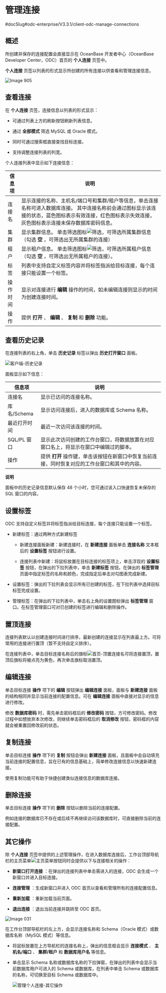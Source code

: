 管理连接 
=========================
#docSlug#odc-enterprise/V3.3.1/client-odc-manage-connections


概述 
-----------------------

所创建并保存的连接配置会直接显示在 OceanBase 开发者中心（OceanBase Developer Center，ODC）首页的 **个人连接** 页签中。

**个人连接** 页签以列表的形式显示所创建的所有连接以供查看和管理连接信息。

![Image 905](https://help-static-aliyun-doc.aliyuncs.com/assets/img/zh-CN/7416118461/p313323.png)

查看连接 
-------------------------

在 **个人连接** 页签，连接信息以列表的形式显示：

* 可通过列表上方的刷新按钮刷新列表信息。

  

* 通过 **全部模式** 筛选 MySQL 或 Oracle 模式。

  

* 同时可通过搜索框直接查找目标连接。

  

* 支持调整连接列表的列宽。

  




个人连接列表中显示如下连接信息：


| 信息项  |                                                                             说明                                                                              |
|------|-------------------------------------------------------------------------------------------------------------------------------------------------------------|
| 连接名  | 显示连接的名称、主机名/端口号和集群/租户等信息，单击连接名称可进入数据库连接。 其中连接名称前会通过图标显示该连接的状态，蓝色图标表示有效连接，红色图标表示失效连接，灰色图标表示连接未保存数据库密码信息。                                     |
| 集群   | 显示集群信息。 单击筛选图标![筛选](https://help-static-aliyun-doc.aliyuncs.com/assets/img/zh-CN/0583667361/p352180.jpg)，可筛选所属集群信息（勾选 **空** ，可筛选出无所属集群的连接）  |
| 租户   | 显示租户信息。 单击筛选图标![筛选](https://help-static-aliyun-doc.aliyuncs.com/assets/img/zh-CN/0583667361/p352180.jpg)，可筛选所属租户信息（勾选 **空** ，可筛选出无所属租户的连接）。 |
| 标签   | 列表中支持自定义标签内容并将标签指派给目标连接，每个连接只能设置一个标签。                                                                                                                       |
| 操作时间 | 显示对连接进行 **编辑** 操作的时间，如未编辑连接则显示的时间为创建连接时间。                                                                                                                   |
| 操作   | 提供 **打开** 、 **编辑** 、 **复制**  和 **删除** 功能。                                                                                                                   |



查看历史记录 
---------------------------

在连接列表的右上角，单击 **历史记录** 标签以弹出 **历史打开窗口** 面板。

![客户端-历史记录](https://help-static-aliyun-doc.aliyuncs.com/assets/img/zh-CN/6396984361/p342503.png)

面板显示如下信息：


|    信息项    |                         说明                         |
|-----------|----------------------------------------------------|
| 连接名       | 显示已访问的连接名称。                                        |
| 库名/Schema | 显示访问连接后，进入的数据库或 Schema 名称。                         |
| 最近打开时间    | 最近一次访问该连接的时间。                                      |
| SQL/PL 窗口 | 显示此次访问创建的工作台窗口，将数据放置在对应窗口名上，将显示在窗口中编辑过的脚本。         |
| 操作        | 提供 **打开** 操作键，单击该按钮在新窗口中恢复当前连接，同时恢复对应的工作台窗口和其中的内容。 |


**说明**



面板中的历史记录信息默认保存 48 个小时，您可通过该入口快速恢复未保存的 SQL 窗口的内容。

设置标签 
-------------------------

ODC 支持自定义标签并将标签指派给目标连接，每个连接只能设置一个标签。

* 新建标签：通过两种方式新建标签

  * 新建连接面板新建：新建连接时，在 **新建连接** 面板单击 **连接名称** 文本框后的 **设置标签** 按钮进行设置。

    
  
  * 连接列表中新建：将鼠标放置在目标连接的标签项上，单击浮现的 **设置标签** 按钮，在弹出的下拉列表中，单击 **新建标签** 按钮。在弹出的 **标签管理** 页面中指定标签的名称和颜色，完成指定后单击对勾图表完成新建。

    
  

  

* 设置标签：弹出的下拉列表会显示所有已创建的标签，在下拉列表中选择目标标签完成设置。

  

* 管理标签：在弹出的下拉列表中，单击右上角的设置图标弹出 **标签管理** 窗口。在标签管理窗口可对已创建的标签进行编辑和删除操作。

  




置顶连接 
-------------------------

连接列表默认以创建连接时间进行排序，最新创建的连接显示在列表最上方。可将常用的连接进行置顶（暂不支持自定义排序）。

在连接列表中，单击目标连接名称后的旗标![首页-顶置连接名](https://help-static-aliyun-doc.aliyuncs.com/assets/img/zh-CN/5289084361/p342106.png)可将连接置顶，置顶后旗标将被点亮为黄色，再次单击旗标取消置顶。

编辑连接 
-------------------------

单击目标连接 **操作** 项下的 **编辑** 按钮弹出 **编辑连接** 面板，面板与 **新建连接** 面板的结构相同并显示当前连接的配置信息。可在 **编辑连接** 面板中直接对显示的信息进行修改。

修改 **数据库密码** 时，需先单击密码框后的 **修改密码** 按钮，方可修改密码。修改过程中如想放弃本次修改，则继续单击密码框后的 **取消修改** 按钮，密码框的内容就会被重置回修改前的状态。

复制连接 
-------------------------

单击目标连接 **操作** 项下的 **复制** 按钮会弹出 **新建连接** 面板，且面板中会自动填充当前连接的配置信息，旨在已有的信息基础上，简单修改连接信息以快速新建连接。

使用复制功能可有助于快捷创建类似连接信息的数据库连接。

删除连接 
-------------------------

单击目标连接 **操作** 项下的 **删除** 按钮以删除当前的连接配置。

例如连接的数据库已不存在或后续不再继续访问该数据库时，可直接删除当前的连接配置。

其它操作 
-------------------------

除 **个人连接** 页签中提供的上述管理操作，在进入数据库连接后，工作台顶部导航栏的主页菜单![主页菜单](https://help-static-aliyun-doc.aliyuncs.com/assets/img/zh-CN/0583667361/p352089.jpg)按钮同时会提供以下与连接相关的操作：

* **新窗口打开连接** ：在弹出的连接列表中单击需进入的连接，ODC 会生成一个新窗口并进入目标连接。

  

* **连接管理** ：生成新窗口并进入 ODC 首页以查看和管理所有的连接配置信息。

  

* **重新加载** ：重新加载当前页面。

  

* **退出连接** ：退出当前连接并跳转至 ODC 首页。

  




![Image 031](https://help-static-aliyun-doc.aliyuncs.com/assets/img/zh-CN/8906118461/p232235.png)

在工作台顶部导航栏的左上方，会显示连接名称和 Schema（Oracle 模式）或数据库名称（MySQL 模式）等信息。

* 将鼠标放置在上方导航栏的连接名称上，弹出的信息框会显示 **连接模式** 、 **主机名/端口** 、 **集群/租户** 和 **数据库用户名** 等信息。

  

* 单击显示 Schema 名称或数据库名称的下拉弹窗，在弹出的列表中会显示当前数据库用户可进入的 Schema 或数据库，在列表中单击 Schema 或数据库的名称，可切换至目标 Schema 或数据库中。

  ![管理个人连接-其它操作](https://help-static-aliyun-doc.aliyuncs.com/assets/img/zh-CN/4986712561/p358120.png)
  



